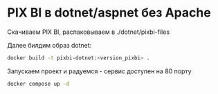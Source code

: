 # PIX BI в dotnet/aspnet без Apache
Скачиваем PIX BI, распаковываем в ./dotnet/pixbi-files

Далее билдим образ dotnet:
```sh
docker build -t pixbi-dotnet:<version_pixbi> .
```
Запускаем проект и радуемся - сервис доступен на 80 порту
```sh
docker compose up -d
```
